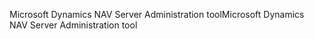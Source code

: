 <span data-ttu-id="bd60b-101">Microsoft Dynamics NAV Server Administration tool</span><span class="sxs-lookup"><span data-stu-id="bd60b-101">Microsoft Dynamics NAV Server Administration tool</span></span>